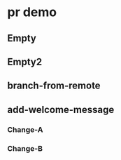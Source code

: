 # pr demo

## Empty

## Empty2

## branch-from-remote

## add-welcome-message

### Change-A
### Change-B

